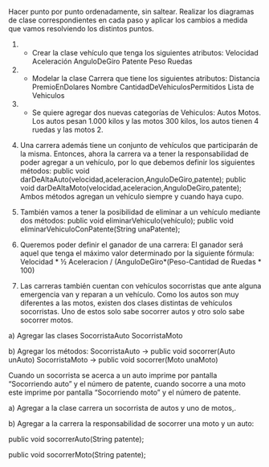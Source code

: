 Hacer punto por punto ordenadamente, sin saltear.
Realizar los diagramas de clase correspondientes en cada paso y aplicar los cambios a medida que vamos resolviendo los distintos puntos.

1) * Crear la clase vehículo que tenga los siguientes atributos:
Velocidad
Aceleración
AnguloDeGiro
Patente
Peso
Ruedas


2) * Modelar la clase Carrera que tiene los siguientes atributos:
Distancia
PremioEnDolares
Nombre
CantidadDeVehiculosPermitidos
Lista de Vehiculos


3) * Se quiere agregar dos nuevas categorías de Vehiculos:
Autos
Motos.
Los autos pesan 1.000 kilos y las motos 300 kilos, los autos tienen 4 ruedas y las motos 2.


4) Una carrera además tiene un conjunto de vehículos que participarán de la misma. Entonces, ahora la carrera va a tener la responsabilidad de poder agregar a un vehículo, por lo que debemos definir los siguientes métodos:
public void darDeAltaAuto(velocidad,aceleracion,AnguloDeGiro,patente);
public void darDeAltaMoto(velocidad,aceleracion,AnguloDeGiro,patente);
Ambos métodos agregan un vehículo siempre y cuando haya cupo.


5) También vamos a tener la posibilidad de eliminar a un vehículo mediante dos métodos:
public void eliminarVehiculo(vehículo);
public void eliminarVehiculoConPatente(String unaPatente);

6. Queremos poder definir el ganador de una carrera:
   El ganador será aquel que tenga el máximo valor determinado por la siguiente fórmula:
   Velocidad * ½ Aceleracion / (AnguloDeGiro*(Peso-Cantidad de Ruedas * 100)


7. Las carreras también cuentan con vehículos socorristas que ante alguna emergencia van y reparan a un vehículo. Como los autos son muy diferentes a las motos, existen dos clases distintas de vehículos socorristas. Uno de estos solo sabe socorrer autos y otro solo sabe socorrer motos.
   
a) Agregar las clases
   SocorristaAuto
   SocorristaMoto

b) Agregar los métodos:
   SocorristaAuto → public void socorrer(Auto unAuto)
   SocorristaMoto → public void socorrer(Moto unaMoto)



Cuando un socorrista se acerca a un auto imprime por pantalla “Socorriendo auto” y el número de patente, cuando socorre a una moto este imprime por pantalla “Socorriendo moto” y el número de patente.

a) Agregar a la clase carrera un socorrista de autos y uno de motos,.

b) Agregar a la carrera la responsabilidad de socorrer una moto y un auto:




public void socorrerAuto(String patente);

public void socorrerMoto(String patente);
